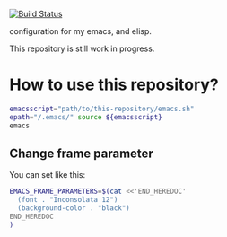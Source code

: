 [![Build Status](https://travis-ci.org/yuutayamada/emacs.d.png?branch=master)](https://travis-ci.org/yuutayamada/emacs.d)

configuration for my emacs, and elisp.

This repository is still work in progress.

# How to use this repository?

```sh
emacsscript="path/to/this-repository/emacs.sh"
epath="/.emacs/" source ${emacsscript}
emacs
```

## Change frame parameter
You can set like this:
```sh
EMACS_FRAME_PARAMETERS=$(cat <<'END_HEREDOC'
  (font . "Inconsolata 12")
  (background-color . "black")
END_HEREDOC
)
```

